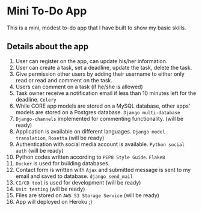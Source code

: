 # Mini To-Do App
This is a mini, modest to-do app that I have built to show my basic skills.

## Details about the app
1. User can register on the app, can update his/her information.
2. User can create a task, set a deadline, update the task, delete the task.
3. Give permission other users by adding their username to either only read or read and comment on the task.
4. Users can comment on a task (if he/she is allowed)
5. Task owner receive a notification email if less than 10 minutes left for the deadline. `Celery`
6. While CORE app models are stored on a MySQL database, other apps' models are stored on a Postgres database. `Django multi-database`
7. `Django-channels` implemented for commenting functionality. (will be ready)
8. Application is available on different languages. `Django model translation`, `Rosetta` (will be ready)
9. Authentication with social media account is available. `Python social auth` (will be ready)
10. Python codes written according to `PEP8 Style Guide`. `Flake8`
11. `Docker` is used for building databases.
12. Contact form is written with `Ajax` and submitted message is sent to my email and saved to database. `django send_mail`
13. `CI/CD tool` is used for development (will be ready)
14. `Unit testing` (will be ready)
15. Files are stored on `AWS S3 Storage Service` (will be ready)
16. App will deployed on Heroku ;)

